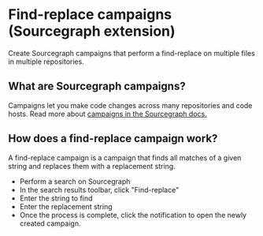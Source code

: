 # Find-replace campaigns (Sourcegraph extension)

Create Sourcegraph campaigns that perform a find-replace on multiple files in multiple repositories.

## What are Sourcegraph campaigns?

Campaigns let you make code changes across many repositories and code hosts. Read more about [campaigns in the Sourcegraph docs.](https://docs.sourcegraph.com/campaigns)

## How does a find-replace campaign work?

A find-replace campaign is a campaign that finds all matches of a given string and replaces them with a replacement string.

- Perform a search on Sourcegraph
- In the search results toolbar, click "Find-replace"
- Enter the string to find
- Enter the replacement string
- Once the process is complete, click the notification to open the newly created campaign.
